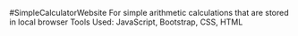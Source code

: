 #SimpleCalculatorWebsite
For simple arithmetic calculations that are stored in local browser
Tools Used: JavaScript, Bootstrap, CSS, HTML